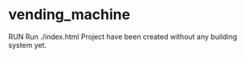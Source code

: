 # vending_machine

RUN
Run ./index.html 
Project have been created without any building system yet.

